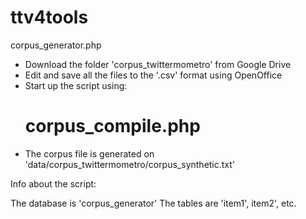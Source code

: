 ttv4tools
=========

corpus_generator.php

* Download the folder 'corpus_twittermometro' from Google Drive
* Edit and save all the files to the '.csv' format using OpenOffice
* Start up the script using:
	# corpus_compile.php 
* The corpus file is generated on 'data/corpus_twittermometro/corpus_synthetic.txt'

Info about the script:

The database is 'corpus_generator'
The tables are 'item1', item2', etc.